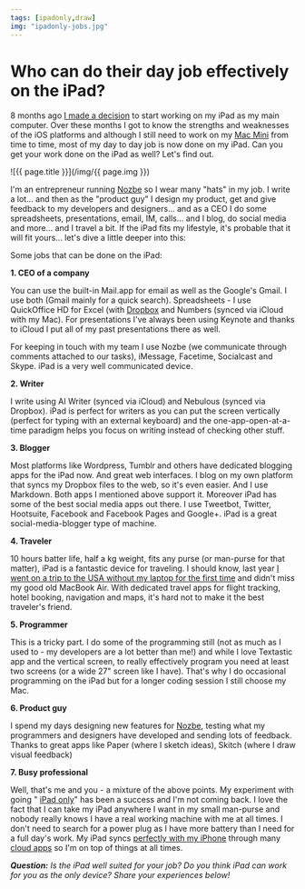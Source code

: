 ```yaml
---
tags: [ipadonly,draw]
img: "ipadonly-jobs.jpg"
---
```


# Who can do their day job effectively on the iPad?

8 months ago [I made a decision][i0] to start working on my iPad as my main computer. Over these months I got to know the strengths and weaknesses of the iOS platforms and although I still need to work on my [Mac Mini][i16] from time to time, most of my day to day job is now done on my iPad. Can you get your work done on the iPad as well? Let's find out.

<!--More-->

![{{ page.title }}](/img/{{ page.img }})

I'm an entrepreneur running [Nozbe][n] so I wear many "hats" in my job. I write a lot... and then as the "product guy" I design my product, get and give feedback to my developers and designers... and as a CEO I do some spreadsheets, presentations, email, IM, calls... and I blog, do social media and more... and I travel a bit. If the iPad fits my lifestyle, it's probable that it will fit yours... let's dive a little deeper into this:

Some jobs that can be done on the iPad:

**1. CEO of a company**

You can use the built-in Mail.app for email as well as the Google's Gmail. I use both (Gmail mainly for a quick search). Spreadsheets - I use QuickOffice HD for Excel (with [Dropbox][d] and Numbers (synced via iCloud with my Mac). For presentations I've always been using Keynote and thanks to iCloud I put all of my past presentations there as well.

For keeping in touch with my team I use Nozbe (we communicate through comments attached to our tasks), iMessage, Facetime, Socialcast and Skype. iPad is a very well communicated device.

**2. Writer**

I write using AI Writer (synced via iCloud) and Nebulous (synced via Dropbox). iPad is perfect for writers as you can put the screen vertically (perfect for typing with an external keyboard) and the one-app-open-at-a-time paradigm helps you focus on writing instead of checking other stuff.

**3. Blogger**

Most platforms like Wordpress, Tumblr and others have dedicated blogging apps for the iPad now. And great web interfaces. I blog on my own platform that syncs my Dropbox files to the web, so it's even easier. And I use Markdown. Both apps I mentioned above support it. Moreover iPad has some of the best social media apps out there. I use Tweetbot, Twitter, Hootsuite, Facebook and Facebook Pages and Google+. iPad is a great social-media-blogger type of machine.

**4. Traveler**

10 hours batter life, half a kg weight, fits any purse (or man-purse for that matter), iPad is a fantastic device for traveling. I should know, last year [I went on a trip to the USA without my laptop for the first time][i5] and didn't miss my good old MacBook Air. With dedicated travel apps for flight tracking, hotel booking, navigation and maps, it's hard not to make it the best traveler's friend.

**5. Programmer**

This is a tricky part. I do some of the programming still (not as much as I used to - my developers are a lot better than me!) and while I love Textastic app and the vertical screen, to really effectively program you need at least two screens (or a wide 27" screen like I have). That's why I do occasional programming on the iPad but for a longer coding session I still choose my Mac.

**6. Product guy**

I spend my days designing new features for [Nozbe][n], testing what my programmers and designers have developed and sending lots of feedback. Thanks to great apps like Paper (where I sketch ideas), Skitch (where I draw visual feedback)

**7. Busy professional**

Well, that's me and you - a mixture of the above points. My experiment with going " [iPad only][i]" has been a success and I'm not coming back. I love the fact that I can take my iPad anywhere I want in my small man-purse and nobody really knows I have a real working machine with me at all times. I don't need to search for a power plug as I have more battery than I need for a full day's work. My iPad syncs [perfectly with my iPhone][i15] through many [cloud apps][i1] so I'm on top of things at all times.

***Question:** Is the iPad well suited for your job? Do you think iPad can work for you as the only device? Share your experiences below!*

[d]: http://db.tt/kD7Liux
[ipad]: /7-ways-the-new-apple-ipad-will-increase-your
[i]: /ipadonly
[i0]: /ipad-as-my-main-computer-prologue
[i1]: /part-1-the-clouds-ipad-as-my-main-computer
[i2]: /part-2-writing-ipad-as-my-main-computer
[i3]: /part-3-designing-flows-ipad-as-my-main-comput
[i4]: /part-4-email-clouds-and-apis-ipad-as-my-main
[i5]: /part-5-traveling-ipad-as-my-main-computer
[i6]: /part-6-portability-and-fun-ipad-as-my-main-co
[i7]: /part-7-simplifications-and-annoyances-ipad-as
[i8]: /part-8-the-back-end-magic-ipad-as-my-main-com
[i9]: /part-9-social-media-ipad-as-my-main-computer
[i10]: /part-10-they-keyboard-or-the-lack-of-it-ipad
[i11]: /part-11-docs-and-spreadsheets-and-mountain-li
[i12]: /part-12-web-sites-as-apps-appification-ipad-a
[i13]: /part-13-kiss-keep-it-simple-stupid-ipad-as-my
[i14]: /part-14-appletv-air-plays-magically-ipad-as-m
[i15]: /part-15-why-iphone-matters-ipad-as-my-main-co
[i16]: /part-16-why-i-still-need-a-mac-mini-ipad-as-m
[iv]: /my-ipad-only-accessories-vs-steve-wozniaks-ga
[e]: /how-i-use-evernote
[n]: http://www.nozbe.com
[ps]: /magazine/
 

[n]: https://michael.gratis/nozbe